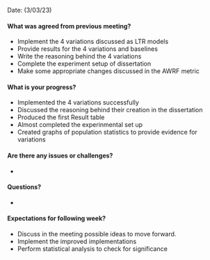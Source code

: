 Date: (3/03/23)

#### What was agreed from previous meeting?

* Implement the 4 variations discussed as LTR models
* Provide results for the 4 variations and baselines
* Write the reasoning behind the 4 variations
* Complete the experiment setup of dissertation
* Make some appropriate changes discussed in the AWRF metric

#### What is your progress?

* Implemented the 4 variations successfully
* Discussed the reasoning behind their creation in the dissertation
* Produced the first Result table
* Almost completed the experinmental set up
* Created graphs of population statistics to provide evidence for variations


#### Are there any issues or challenges?
*

#### Questions?
* 

#### Expectations for following week?
* Discuss in the meeting possible ideas to move forward.
* Implement the improved implementations 
* Perform statistical analysis to check for significance



